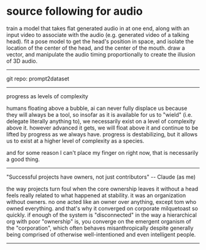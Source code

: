 # source following for audio

train a model that takes flat generated audio in at one end, 
along with an input video to associate with the audio (e.g.
generated video of a talking head). fit a pose model to get
the head's position in space, and isolate the location of the 
center of the head, and the center of the mouth. draw a vector, 
and manipulate the audio timing proportionally to create the
illusion of 3D audio.




---

git repo: prompt2dataset

---

progress as levels of complexity

humans floating above a bubble, ai can never fully displace us because they will always be a tool,
so insofar as it is available for us to "wield" (i.e. delegate literally anything to),
we necessarily exist on a level of complexity above it. however advanced it gets, we will float
above it and continue to be lifted by progress as we always have. progress is destabilizing, but
it allows us to exist at a higher level of complexity as a species. 

and for some reason I can't place my finger on right now, that is necessarily a good thing. 


---

"Successful projects have owners, not just contributors" -- Claude (as me)

the way projects turn foul when the core ownership leaves it without a head feels
really related to what happened at stability. it was an organization without owners.
no one acted like an owner over anything, except tom who owned everything. and that's
why it converged on corporate milquetoast so quickly. if enough of the system is "disconnected"
in the way a hierarchical org with poor "ownership" is, you converge on 
the emergent organism of the "corporation", which often behaves misanthropically 
despite generally being comprised of otherwise well-intentioned and even intelligent people.

---

